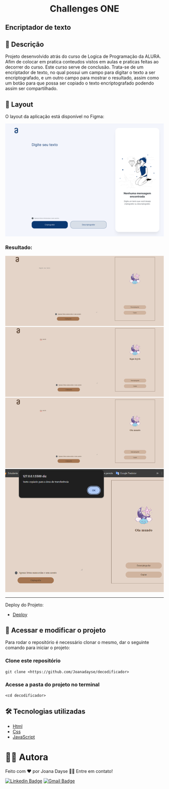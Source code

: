 <h1 align="center">Challenges ONE</h1>
<h2> Encriptador de texto</h2>

## 📝 Descrição
Projeto desenvolvido atrás do curso de Logica de Programação da ALURA. Afim de colocar em pratica conteudos vistos em aulas e praticas feitas ao decorrer do curso. Este curso serve de conclusão. Trata-se de um encriptador de texto, no qual possui um campo para digitar o texto a ser encriptografado, e um outro campo para mostrar o resultado, assim como um botão para que possa ser copiado o texto encriptografado podendo assim ser compartilhado.

## 🎨 Layout

O layout da aplicação está disponível no Figma:

<a href="https://www.figma.com/design/6R4f51spYkqt8gpJLLeaSh/Alura-Challenge---Desafio-1---L%C3%B3gica-(Copy)?node-id=0-1&t=bEbwiytoFiMSVfTc-1">
  <img alt="figma do projeto" src="./img/figma.png">
</a>

<h3>Resultado:</h3>

<img src="./img/pag1.png"/>
<br>

<img src="./img/pag2.png"/>
<br>

<img src="./img/pag3.png"/>
<br>

<img src="./img/pag4.png"/>
<br>

---
Deploy do Projeto:
* [Deploy](https://decodificador-nine-gold.vercel.app/)


## 🚀 Acessar e modificar o projeto
Para rodar o repositório é necessário clonar o mesmo, dar o seguinte comando para iniciar o projeto:
### Clone este repositório
```
git clone <https://github.com/Joanadayse/decodificador>
```
### Acesse a pasta do projeto no terminal
```
<cd decodificador>
```
## 🛠 Tecnologias utilizadas
* [Html](https://developer.mozilla.org/pt-BR/docs/Web/HTML)
* [Css](https://developer.mozilla.org/pt-BR/docs/Web/CSS)
* [JavaScript](https://developer.mozilla.org/pt-BR/docs/Web/JavaScript)


#  👨‍💻 Autora

Feito com ❤️ por Joana Dayse 👋🏽 Entre em contato!

[![Linkedin Badge](https://img.shields.io/badge/-JoanaDayse-blue?style=flat-square&logo=Linkedin&logoColor=white&link=https://https://www.linkedin.com/in/daysejoana7//)](https://https://www.linkedin.com/in/daysejoana7//) 
[![Gmail Badge](https://img.shields.io/badge/-daysejoana7@gmail.com-c14438?style=flat-square&logo=Gmail&logoColor=white&link=mailto:daysejoana7@gmail.com)](mailto:daysejoana7@gmail.com)

